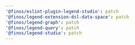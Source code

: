 ```yaml
---
'@finos/eslint-plugin-legend-studio': patch
'@finos/legend-extension-dsl-data-space': patch
'@finos/legend-graph': patch
'@finos/legend-query': patch
'@finos/legend-studio': patch
---
```


